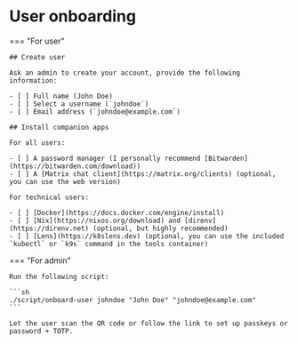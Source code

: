 # User onboarding

=== "For user"

    ## Create user

    Ask an admin to create your account, provide the following information:

    - [ ] Full name (John Doe)
    - [ ] Select a username (`johndoe`)
    - [ ] Email address (`johndoe@example.com`)

    ## Install companion apps

    For all users:

    - [ ] A password manager (I personally recommend [Bitwarden](https://bitwarden.com/download))
    - [ ] A [Matrix chat client](https://matrix.org/clients) (optional, you can use the web version)

    For technical users:

    - [ ] [Docker](https://docs.docker.com/engine/install)
    - [ ] [Nix](https://nixos.org/download) and [direnv](https://direnv.net) (optional, but highly recommended)
    - [ ] [Lens](https://k8slens.dev) (optional, you can use the included `kubectl` or `k9s` command in the tools container)

=== "For admin"

    Run the following script:

    ```sh
    ./script/onboard-user johndoe "John Doe" "johndoe@example.com"
    ```

    Let the user scan the QR code or follow the link to set up passkeys or password + TOTP.
